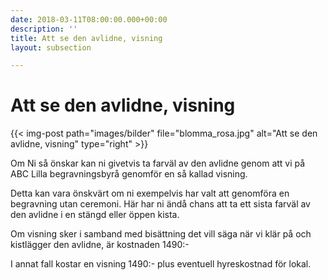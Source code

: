 ```yaml
---
date: 2018-03-11T08:00:00.000+00:00
description: ''
title: Att se den avlidne, visning
layout: subsection

---
```

# Att se den avlidne, visning

{{< img-post path="images/bilder" file="blomma_rosa.jpg" alt="Att se den avlidne, visning" type="right" >}}

Om Ni så önskar kan ni givetvis ta farväl av den avlidne genom att vi på ABC Lilla begravningsbyrå genomför en så kallad visning.

Detta kan vara önskvärt om ni exempelvis har valt att genomföra en begravning utan ceremoni. Här har ni ändå chans att ta ett sista farväl av den avlidne i en stängd eller öppen kista.

Om visning sker i samband med bisättning det vill säga när vi klär på och kistlägger den avlidne, är kostnaden 1490:-

I annat fall kostar en visning 1490:- plus eventuell hyreskostnad för lokal.